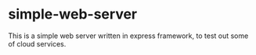 # simple-web-server
This is a simple web server written in express framework, to test out some of cloud services.
